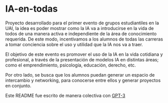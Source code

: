# IA-en-todas

Proyecto desarrollado para el primer evento de grupos estudiantiles en la UAI, la idea es poder mostrar como la IA va a introducirse en la vida de todos de una manera activa e independiente de la área de conocimiento requerida.
De este modo, incentivamos a los alumnos de todas las carreras a tomar conciencia sobre el uso y utilidad que la IA nos va a traer.

El objetivo de este evento es promover el uso de la IA en la vida cotidiana y profesional, a través de la presentación de modelos IA en distintas áreas; como el emprendimiento, psicología, educación, derecho, etc.

Por otro lado, se busca que los alumnos puedan generar un espacio de intercambio y networking, para conocerse entre ellos y generar proyectos en conjunto.

Este README fue escrito de manera colectiva con [GPT-3](https://openai.com/api/)
